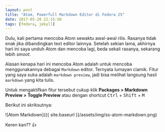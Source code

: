 ```yaml
---
layout: post
title: "Atom, Powerfull Markdown Editor di Fedora 25"
date: 2017-05-20 22:15:50
tags: [fedora, jekyll]
---
```

Dulu, kali pertama mencoba Atom sewaktu awal-awal rilis. Rasanya tidak enak jika dibandingkan text editor lainnya.
Setelah sekian lama, akhirnya hari ini saya unduh Atom dan mencoba lagi, beda sekali rasanya, sekarang lebih _smoot_.

Alasan kenapa hari ini mencoba Atom adalah untuk mencoba menggunakannya debagai `Markdown` editor. Ternyata lumayan ciamik. Fitur yang saya suka adalah `markdown preview`, jadi bisa melihat langsung hasil `markdown` yang kita tulis.

Untuk mengaktifkan fitur tersebut cukup klik __Packages > Markdown Preview > Toggle Preview__ atau dengan shortcut <kbd>Ctrl</kbd> + <kbd>Shift</kbd> + <kbd>M</kbd>

Berikut ini skriksutnya:

![Atom Markdown]({{ site.baseurl }}/assets/img/ss-atom-markdown.png)

Keren kan?? :+1:
